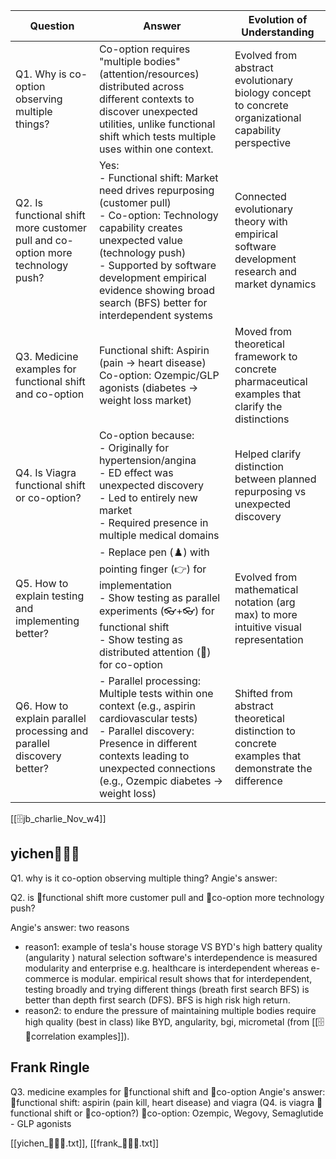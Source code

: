 
| Question | Answer | Evolution of Understanding |
|----------|---------|--------------------------|
| Q1. Why is co-option observing multiple things? | Co-option requires "multiple bodies" (attention/resources) distributed across different contexts to discover unexpected utilities, unlike functional shift which tests multiple uses within one context. | Evolved from abstract evolutionary biology concept to concrete organizational capability perspective |
| Q2. Is functional shift more customer pull and co-option more technology push? | Yes: <br>- Functional shift: Market need drives repurposing (customer pull)<br>- Co-option: Technology capability creates unexpected value (technology push)<br>- Supported by software development empirical evidence showing broad search (BFS) better for interdependent systems | Connected evolutionary theory with empirical software development research and market dynamics |
| Q3. Medicine examples for functional shift and co-option | Functional shift: Aspirin (pain → heart disease)<br>Co-option: Ozempic/GLP agonists (diabetes → weight loss market) | Moved from theoretical framework to concrete pharmaceutical examples that clarify the distinctions |
| Q4. Is Viagra functional shift or co-option? | Co-option because:<br>- Originally for hypertension/angina<br>- ED effect was unexpected discovery<br>- Led to entirely new market<br>- Required presence in multiple medical domains | Helped clarify distinction between planned repurposing vs unexpected discovery |
| Q5. How to explain testing and implementing better? | - Replace pen (♟️) with pointing finger (👉) for implementation<br>- Show testing as parallel experiments (👓+👓) for functional shift<br>- Show testing as distributed attention (👀) for co-option | Evolved from mathematical notation (arg max) to more intuitive visual representation |
| Q6. How to explain parallel processing and parallel discovery better? | - Parallel processing: Multiple tests within one context (e.g., aspirin cardiovascular tests)<br>- Parallel discovery: Presence in different contexts leading to unexpected connections (e.g., Ozempic diabetes → weight loss) | Shifted from abstract theoretical distinction to concrete examples that demonstrate the difference |

[[🗄️jb_charlie_Nov_w4]]
## yichen🌱🦅🐠
Q1. why is it co-option observing multiple thing?
Angie's answer: 

Q2. is 🦅functional shift more customer pull and 🐠co-option more technology push? 

Angie's answer: two reasons
- reason1: example of tesla's house storage VS BYD's high battery quality (angularity ) natural selection
software's interdependence is measured modularity and enterprise e.g. healthcare is interdependent whereas e-commerce is modular. empirical result shows that for interdependent, testing broadly and trying different things (breath first search BFS) is better than depth first search (DFS). BFS is high risk high return.
- reason2: to endure the pressure of maintaining multiple bodies require high quality (best in class) like BYD, 
angularity, bgi, micrometal  (from [[🗄️ 🧩correlation examples]]).
## Frank Ringle

Q3. medicine examples for 🦅functional shift and 🐠co-option
Angie's answer: 
🦅functional shift: aspirin (pain kill, heart disease) and viagra (Q4. is viagra 🦅functional shift or 🐠co-option?)
🐠co-option: Ozempic, Wegovy, Semaglutide - GLP agonists


[[yichen_🌱🦅🐠.txt]], [[frank_🌱🦅🐠.txt]]

